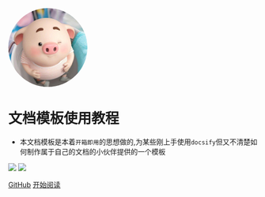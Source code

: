 <img width="160px" height="160px" style="border-radius: 50%" bor src="./img/little-pig.png">

# 文档模板使用教程

- 本文档模板是本着```开箱即用```的思想做的,为某些刚上手使用```docsify```但又不清楚如何制作属于自己的文档的小伙伴提供的一个模板

[<img src="https://img.shields.io/badge/Github-Welcome-yellow">]() [<img src="https://img.shields.io/badge/%E7%A0%81%E4%BA%91-%E6%AC%A2%E8%BF%8E%E8%AE%BF%E9%97%AE-important">]()


[GitHub](<https://github.com/Q-Angelo/Nodejs-Roadmap>)
[开始阅读](README.md)

